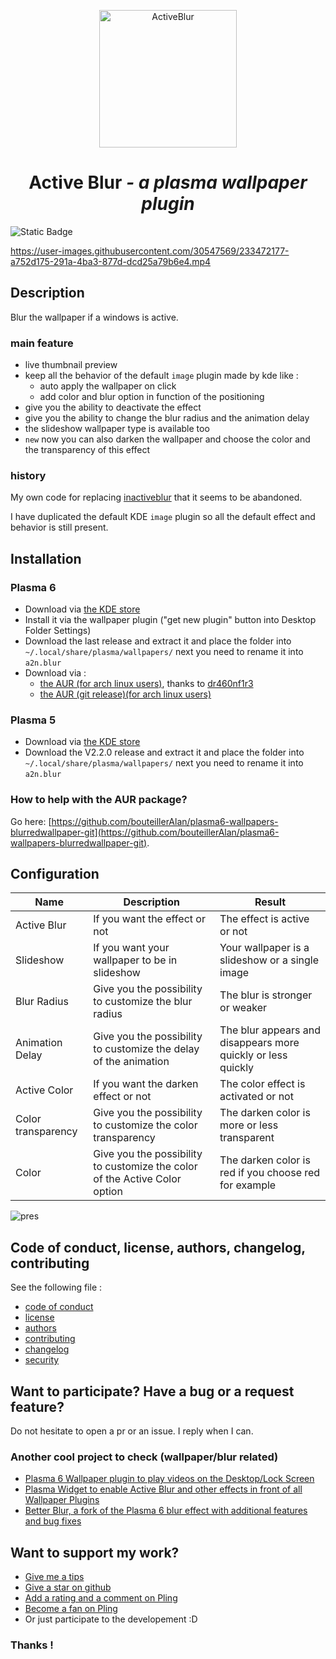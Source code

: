 [//]: # (note for me - Linux/Unix Desktops > Desktop Extensions > KDE Plasma Extensions > Plasma Wallpaper Plugins)

<p align="center">
  <a href="https://www.pling.com/p/2017888/">
    <img alt="ActiveBlur" src="assets/store-img.png" width="220"/>
  </a>
</p>
<h1 align="center">Active Blur <i>- a plasma wallpaper plugin</i></h1>

<img alt="Static Badge" src="https://img.shields.io/badge/Still_maintened-Yes_%3A)-green">

https://user-images.githubusercontent.com/30547569/233472177-a752d175-291a-4ba3-877d-dcd25a79b6e4.mp4

## Description

Blur the wallpaper if a windows is active.

### main feature

- live thumbnail preview
- keep all the behavior of the default `image` plugin made by kde like :
    - auto apply the wallpaper on click
    - add color and blur option in function of the positioning
- give you the ability to deactivate the effect
- give you the ability to change the blur radius and the animation delay
- the slideshow wallpaper type is available too
- `new` now you can also darken the wallpaper and choose the color and the transparency of this effect

### history

My own code for replacing [inactiveblur](https://github.com/Zren/plasma-wallpapers/tree/master/inactiveblur) that it seems to be abandoned.

I have duplicated the default KDE `image` plugin so all the default effect and behavior is still present.

## Installation

### Plasma 6
- Download via [the KDE store](https://www.kling.com/p/2134907/)
- Install it via the wallpaper plugin ("get new plugin" button into Desktop Folder Settings)
- Download the last release and extract it and place the folder into `~/.local/share/plasma/wallpapers/` next you need to rename it into `a2n.blur`
- Download via :
  - [the AUR (for arch linux users)](https://aur.archlinux.org/packages/plasma6-wallpapers-blurredwallpaper), thanks to [dr460nf1r3](https://github.com/dr460nf1r3)
  - [the AUR (git release)(for arch linux users)](https://aur.archlinux.org/packages/plasma6-wallpapers-blurredwallpaper-git)

### Plasma 5
- Download via [the KDE store](https://www.pling.com/p/2017888/)
- Download the V2.2.0 release and extract it and place the folder into `~/.local/share/plasma/wallpapers/` next you need to rename it into `a2n.blur`

### How to help with the AUR package?

Go here: [https://github.com/bouteillerAlan/plasma6-wallpapers-blurredwallpaper-git](https://github.com/bouteillerAlan/plasma6-wallpapers-blurredwallpaper-git).

## Configuration

| Name              | Description                                                                | Result                                                       |
|-------------------|----------------------------------------------------------------------------|--------------------------------------------------------------|
| Active Blur       | If you want the effect or not                                              | The effect is active or not                                  |
| Slideshow         | If you want your wallpaper to be in slideshow                              | Your wallpaper is a slideshow or a single image              |
| Blur Radius       | Give you the possibility to customize the blur radius                      | The blur is stronger or weaker                               |
| Animation Delay   | Give you the possibility to customize the delay of the animation           | The blur appears and disappears more quickly or less quickly |
| Active Color      | If you want the darken effect or not                                       | The color effect is activated or not                         |
| Color transparency | Give you the possibility to customize the color transparency               | The darken color is more or less transparent                 |
| Color | Give you the possibility to customize the color of the Active Color option | The darken color is red if you choose red for example        |

![pres](assets/main-screenshot.png)

## Code of conduct, license, authors, changelog, contributing

See the following file :
- [code of conduct](CODE_OF_CONDUCT.md)
- [license](LICENSE)
- [authors](AUTHORS)
- [contributing](CONTRIBUTING.md)
- [changelog](CHANGELOG)
- [security](SECURITY.md)

## Want to participate? Have a bug or a request feature?

Do not hesitate to open a pr or an issue. I reply when I can.

### Another cool project to check (wallpaper/blur related)

- [Plasma 6 Wallpaper plugin to play videos on the Desktop/Lock Screen](https://github.com/luisbocanegra/plasma-smart-video-wallpaper-reborn)
- [Plasma Widget to enable Active Blur and other effects in front of all Wallpaper Plugins](https://github.com/luisbocanegra/plasma-wallpaper-effects)
- [Better Blur, a fork of the Plasma 6 blur effect with additional features and bug fixes](https://github.com/taj-ny/kwin-effects-forceblur)

## Want to support my work?

- [Give me a tips](https://ko-fi.com/a2n00)
- [Give a star on github](https://github.com/bouteillerAlan/blurredwallpaper)
- [Add a rating and a comment on Pling](https://www.pling.com/p/2134907/)
- [Become a fan on Pling](https://www.pling.com/p/2134907/)
- Or just participate to the developement :D

### Thanks !